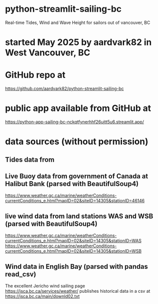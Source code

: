 # python-streamlit-sailing-bc
Real-time Tides, Wind and Wave Height for sailors out of vancouver, BC

# started May 2025 by aardvark82 in West Vancouver, BC

# GitHub repo at
https://github.com/aardvark82/python-streamlit-sailing-bc

# public app available from GitHub at
https://python-app-sailing-bc-nckqtfynerhhf26ujtt5u6.streamlit.app/

# data sources (without permission)

## Tides data from 

## Live Buoy data from government of Canada at Halibut Bank (parsed with BeautifulSoup4)
https://www.weather.gc.ca/marine/weatherConditions-currentConditions_e.html?mapID=02&siteID=14305&stationID=46146

## live wind data from land stations WAS and WSB (parsed with BeautifulSoup4)
https://www.weather.gc.ca/marine/weatherConditions-currentConditions_e.html?mapID=02&siteID=14305&stationID=WAS
https://www.weather.gc.ca/marine/weatherConditions-currentConditions_e.html?mapID=02&siteID=14305&stationID=WSB

## Wind data in English Bay (parsed with pandas read_csv)
The excellent Jericho wind sailing page 
https://jsca.bc.ca/services/weather/
publishes historical data in a csv at
https://jsca.bc.ca/main/downld02.txt

